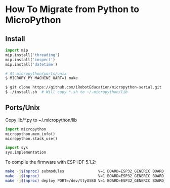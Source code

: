 
# How To Migrate from Python to MicroPython


## Install

```python
import mip
mip.install('threading')
mip.install('inspect')
mip.install('datetime')
```

```bash
# At micropython/ports/unix
$ MICROPY_PY_MACHINE_UART=1 make
```

```bash
$ git clone https://github.com/iRobotEducation/micropython-serial.git
$ ./install.sh  # Will copy *.sh to ~/.micropython/lib
```

## Ports/Unix

Copy lib/*.py to ~/.micropython/lib

```python
import micropython
micropython.mem_info()
micropython.stack_use()

import sys
sys.implementation
```

To compile the firmware with ESP-IDF 5.1.2:

```bash
make -j$(nproc) submodules               V=1 BOARD=ESP32_GENERIC BOARD_VARIANT=SPIRAM
make -j$(nproc)                          V=1 BOARD=ESP32_GENERIC BOARD_VARIANT=SPIRAM
make -j$(nproc) deploy PORT=/dev/ttyUSB0 V=1 BOARD=ESP32_GENERIC BOARD_VARIANT=SPIRAM
```

